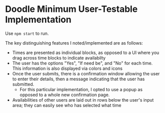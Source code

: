 # Doodle Minimum User-Testable Implementation

Use `npm start` to run.

The key distinguishing features I noted/implemented are as follows:
- Times are presented as individual blocks, as opposed to a UI where you drag across time blocks to indicate availabilty
- The user has the options "Yes", "If need be", and "No" for each time. This information is also displayed via colors and icons
- Once the user submits, there is a confirmation window allowing the user to enter their details, then a message indicating that the user has submitted.
    - For this particular implementation, I opted to use a popup as opposed to a whole new confirmation page.
- Availabilities of other users are laid out in rows below the user's input area; they can easily see who has selected what time